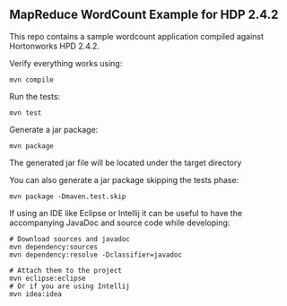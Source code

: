 MapReduce WordCount Example for HDP 2.4.2
-----------------------------------------
This repo contains a sample wordcount application compiled against Hortonworks HPD 2.4.2.

Verify everything works using:

    mvn compile

Run the tests:

    mvn test

Generate a jar package:

    mvn package

The generated jar file will be located under the target directory

You can also generate a jar package skipping the tests phase:

    mvn package -Dmaven.test.skip

If using an IDE like Eclipse or Intellij it can be useful to have the accompanying JavaDoc and source code while developing:

    # Download sources and javadoc
    mvn dependency:sources
    mvn dependency:resolve -Dclassifier=javadoc

    # Attach them to the project
    mvn eclipse:eclipse
    # Or if you are using Intellij
    mvn idea:idea

